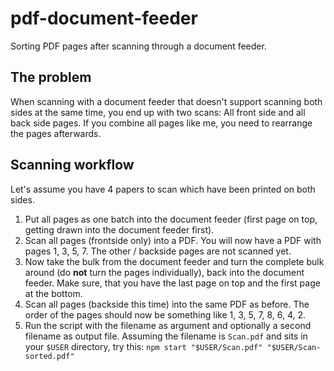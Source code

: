 # pdf-document-feeder

Sorting PDF pages after scanning through a document feeder.

## The problem

When scanning with a document feeder that doesn't support scanning both sides at the same time, you end up with two
scans: All front side and all back side pages. If you combine all pages like me, you need to rearrange the pages
afterwards.

## Scanning workflow

Let's assume you have 4 papers to scan which have been printed on both sides.

1. Put all pages as one batch into the document feeder (first page on top, getting drawn into the document feeder
   first).
2. Scan all pages (frontside only) into a PDF. You will now have a PDF with pages 1, 3, 5, 7. The other / backside pages
   are not scanned yet.
3. Now take the bulk from the document feeder and turn the complete bulk around (do **not** turn the pages
   individually), back into the document feeder. Make sure, that you have the last page on top and the first page at the
   bottom.
4. Scan all pages (backside this time) into the same PDF as before. The order of the pages should now be something like
   1, 3, 5, 7, 8, 6, 4, 2.
5. Run the script with the filename as argument and optionally a second filename as output file. Assuming the filename
   is `Scan.pdf` and sits in your `$USER` directory, try this: `npm start "$USER/Scan.pdf" "$USER/Scan-sorted.pdf"`

